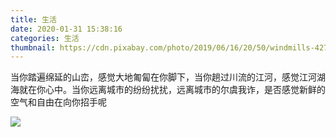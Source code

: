 ```yaml
---
title: 生活
date: 2020-01-31 15:38:16
categories: 生活
thumbnail: https://cdn.pixabay.com/photo/2019/06/16/20/50/windmills-4278679_1280.jpg
---
```


当你踏遍绵延的山峦，感觉大地匍匐在你脚下，当你趟过川流的江河，感觉江河湖海就在你心中。当你远离城市的纷纷扰扰，远离城市的尔虞我诈，是否感觉新鲜的空气和自由在向你招手呢

![](https://cdn.pixabay.com/photo/2019/06/16/20/50/windmills-4278679_1280.jpg)

